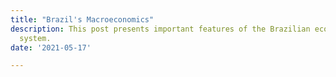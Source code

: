 ```yaml
---
title: "Brazil's Macroeconomics"
description: This post presents important features of the Brazilian economy macroeconomic
  system.
date: '2021-05-17'

---
```









